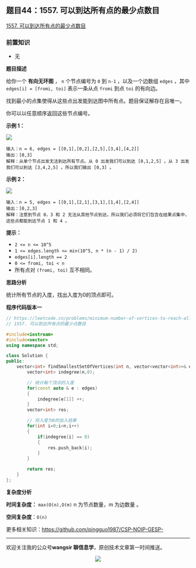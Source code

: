 ﻿## 题目44：1557. 可以到达所有点的最少点数目

[1557. 可以到达所有点的最少点数目](https://leetcode.cn/problems/minimum-number-of-vertices-to-reach-all-nodes/)

### 前置知识

- 无

**题目描述**

给你一个 **有向无环图** ， `n` 个节点编号为 `0` 到 `n-1` ，以及一个边数组 `edges` ，其中 `edges[i] = [fromi, toi]` 表示一条从点 `fromi` 到点 `toi` 的有向边。

找到最小的点集使得从这些点出发能到达图中所有点。题目保证解存在且唯一。

你可以以任意顺序返回这些节点编号。

 

**示例 1：**

<img src ="https://cdn.jsdelivr.net/gh/pingguo1987/CSP-NOIP-GESP-/image/pic/图论/图论_题目44：1557. 可以到达所有点的最少点数目/5480e1.png" />

```
输入：n = 6, edges = [[0,1],[0,2],[2,5],[3,4],[4,2]]
输出：[0,3]
解释：从单个节点出发无法到达所有节点。从 0 出发我们可以到达 [0,1,2,5] 。从 3 出发我们可以到达 [3,4,2,5] 。所以我们输出 [0,3] 。
```

**示例 2：**

<img src ="https://cdn.jsdelivr.net/gh/pingguo1987/CSP-NOIP-GESP-/image/pic/图论/图论_题目44：1557. 可以到达所有点的最少点数目/5480e2.png" />

```
输入：n = 5, edges = [[0,1],[2,1],[3,1],[1,4],[2,4]]
输出：[0,2,3]
解释：注意到节点 0，3 和 2 无法从其他节点到达，所以我们必须将它们包含在结果点集中，这些点都能到达节点 1 和 4 。
```

 

**提示：**

- `2 <= n <= 10^5`
- `1 <= edges.length <= min(10^5, n * (n - 1) / 2)`
- `edges[i].length == 2`
- `0 <= fromi, toi < n`
- 所有点对 `(fromi, toi)` 互不相同。



**思路分析**

统计所有节点的入度，找出入度为0的顶点即可。

**程序代码版本一**

```c++
// https://leetcode.cn/problems/minimum-number-of-vertices-to-reach-all-nodes/description/
// 1557. 可以到达所有点的最少点数目

#include<iostream>
#include<vector>
using namespace std;

class Solution {
public:
    vector<int> findSmallestSetOfVertices(int n, vector<vector<int>>& edges) {
        vector<int> indegree(n,0);

        // 统计每个顶点的入度
        for(const auto & e : edges)
        {
            indegree[e[1]] ++;
        }
        vector<int> res;

        // 将入度为0的加入结果
        for(int i=0;i<n;i++)
        {
            if(indegree[i] == 0)
            {
                res.push_back(i);
            }
        }

        return res;
    }
};
```



**复杂度分析**

**时间复杂度：** `max(O(n),O(m)` n 为节点数量，m 为边数量 。

**空间复杂度**：`O(n)`

更多相关知识：https://github.com/pingguo1987/CSP-NOIP-GESP-

---

欢迎关注我的公众号**wangsir 聊信息学**，原创技术文章第一时间推送。

<center>
    <img src="https://cdn.jsdelivr.net/gh/pingguo1987/CSP-NOIP-GESP-/image/pic/公众号-扫码版.png">
</center>
